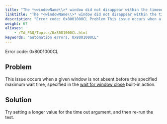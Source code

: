```yaml
--- 
title: "The *<windowName\\>* window did not disappear within the timeout of *<value\\>* seconds. Please adjust the timeout value."
linktitle: "The *<windowName\\>* window did not disappear within the timeout of *<value\\>* seconds. Please adjust the timeout value."
description: "Error code: 0x8001000CL Problem This issue occurs when a given window is not absent before the specified maximum wait time, specified in the wait for window close built-in action. Solution Try setting ..."
weight: 67
aliases: 
    - /TA_FAQ/Topics/0x8001000CL.html
keywords: "automation errors, 0x8001000CL"
---
```


Error code: 0x8001000CL

## Problem

This issue occurs when a given window is not absent before the specified maximum wait time, specified in the [wait for window close](/TA_Automation/Topics/bia_wait_for_window_close.html) built-in action.

## Solution

Try setting a longer value for the time out argument, and then re-run the test.





